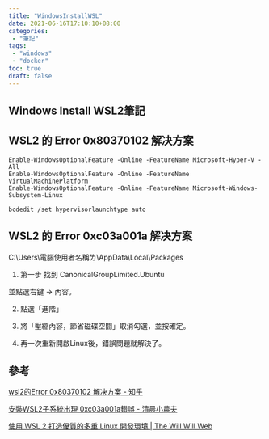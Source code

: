```yaml
---
title: "WindowsInstallWSL"
date: 2021-06-16T17:10:10+08:00
categories:
 - "筆記"
tags:
 - "windows"
 - "docker"
toc: true
draft: false
---
```


## Windows Install WSL2筆記
<!-- 簡介 -->
<!--more-->

## WSL2 的 Error 0x80370102 解决方案

```shell
Enable-WindowsOptionalFeature -Online -FeatureName Microsoft-Hyper-V -All
Enable-WindowsOptionalFeature -Online -FeatureName VirtualMachinePlatform
Enable-WindowsOptionalFeature -Online -FeatureName Microsoft-Windows-Subsystem-Linux
```


```shell
bcdedit /set hypervisorlaunchtype auto
```

## WSL2 的 Error 0xc03a001a 解决方案

C:\Users\電腦使用者名稱ㄌ\AppData\Local\Packages

1. 第一步 找到  CanonicalGroupLimited.Ubuntu<br>

並點選右鍵 -> 內容。

2. 點選「進階」

3. 將「壓縮內容，節省磁碟空間」取消勾選，並按確定。

4. 再一次重新開啟Linux後，錯誤問題就解決了。




## 參考

[wsl2的Error 0x80370102 解决方案 - 知乎](https://zhuanlan.zhihu.com/p/147233604)

[安裝WSL2子系統出現 0xc03a001a錯誤 - 清晨小農夫](https://rdfarm.net/wsl2-error-0xc03a001a/)

[使用 WSL 2 打造優質的多重 Linux 開發環境 | The Will Will Web](https://blog.miniasp.com/post/2020/07/26/Multiple-Linux-Dev-Environment-build-on-WSL-2)


